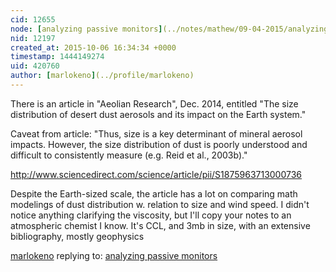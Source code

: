 ```yaml
---
cid: 12655
node: [analyzing passive monitors](../notes/mathew/09-04-2015/analyzing-passive-monitors)
nid: 12197
created_at: 2015-10-06 16:34:34 +0000
timestamp: 1444149274
uid: 420760
author: [marlokeno](../profile/marlokeno)
---
```


There is an article in "Aeolian Research", Dec. 2014, entitled "The size distribution of desert dust aerosols and its impact on the Earth system."

Caveat from article:
"Thus, size is a key determinant of mineral aerosol impacts. However, the size distribution of dust is poorly understood and difficult to consistently measure (e.g. Reid et al., 2003b)."

http://www.sciencedirect.com/science/article/pii/S1875963713000736


Despite the Earth-sized scale, the article has a lot on  comparing math modelings of dust distribution w. relation to size and wind speed. I didn't notice anything clarifying the viscosity, but I'll copy your notes to an atmospheric chemist I know.
It's CCL, and 3mb in size, with an extensive bibliography, mostly geophysics


[marlokeno](../profile/marlokeno) replying to: [analyzing passive monitors](../notes/mathew/09-04-2015/analyzing-passive-monitors)

